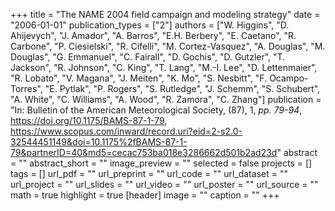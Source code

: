 +++
title = "The NAME 2004 field campaign and modeling strategy"
date = "2006-01-01"
publication_types = ["2"]
authors = ["W. Higgins", "D. Ahijevych", "J. Amador", "A. Barros", "E.H. Berbery", "E. Caetano", "R. Carbone", "P. Ciesielski", "R. Cifelli", "M. Cortez-Vasquez", "A. Douglas", "M. Douglas", "G. Emmanuel", "C. Fairall", "D. Gochis", "D. Gutzler", "T. Jackson", "R. Johnson", "C. King", "T. Lang", "M.-I. Lee", "D. Lettenmaier", "R. Lobato", "V. Magana", "J. Meiten", "K. Mo", "S. Nesbitt", "F. Ocampo-Torres", "E. Pytlak", "P. Rogers", "S. Rutledge", "J. Schemm", "S. Schubert", "A. White", "C. Williams", "A. Wood", "R. Zamora", "C. Zhang"]
publication = "In: Bulletin of the American Meteorological Society, (87), 1, _pp. 79-94_, https://doi.org/10.1175/BAMS-87-1-79, https://www.scopus.com/inward/record.uri?eid=2-s2.0-32544451149&doi=10.1175%2fBAMS-87-1-79&partnerID=40&md5=cecac753ba018e3286662d501b2ad23d"
abstract = ""
abstract_short = ""
image_preview = ""
selected = false
projects = []
tags = []
url_pdf = ""
url_preprint = ""
url_code = ""
url_dataset = ""
url_project = ""
url_slides = ""
url_video = ""
url_poster = ""
url_source = ""
math = true
highlight = true
[header]
image = ""
caption = ""
+++
